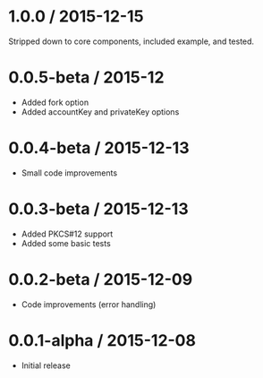 1.0.0 / 2015-12-15
==================

Stripped down to core components,
included example, and tested.

0.0.5-beta / 2015-12
=======================

  * Added fork option
  * Added accountKey and privateKey options

0.0.4-beta / 2015-12-13
=======================

  * Small code improvements

0.0.3-beta / 2015-12-13
=======================

  * Added PKCS#12 support
  * Added some basic tests

0.0.2-beta / 2015-12-09
=======================

  * Code improvements (error handling)

0.0.1-alpha / 2015-12-08
========================

  * Initial release
